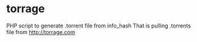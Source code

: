 torrage
=======

PHP script to generate .torrent file from info_hash
That is pulling .torrents file from http://torrage.com
